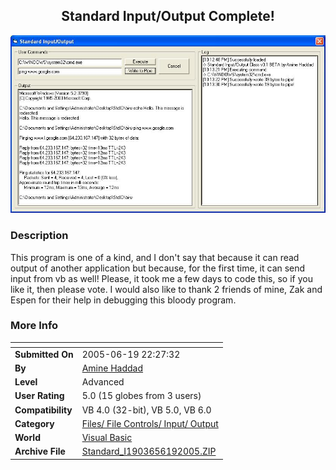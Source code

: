 ﻿<div align="center">

## Standard Input/Output Complete\!

<img src="PIC20056192232539184.JPG">
</div>

### Description

This program is one of a kind, and I don't say that because it can read output of another application but because, for the first time, it can send input from vb as well! Please, it took me a few days to code this, so if you like it, then please vote. I would also like to thank 2 friends of mine, Zak and Espen for their help in debugging this bloody program.
 
### More Info
 


<span>             |<span>
---                |---
**Submitted On**   |2005-06-19 22:27:32
**By**             |[Amine Haddad](https://github.com/Planet-Source-Code/PSCIndex/blob/master/ByAuthor/amine-haddad.md)
**Level**          |Advanced
**User Rating**    |5.0 (15 globes from 3 users)
**Compatibility**  |VB 4\.0 \(32\-bit\), VB 5\.0, VB 6\.0
**Category**       |[Files/ File Controls/ Input/ Output](https://github.com/Planet-Source-Code/PSCIndex/blob/master/ByCategory/files-file-controls-input-output__1-3.md)
**World**          |[Visual Basic](https://github.com/Planet-Source-Code/PSCIndex/blob/master/ByWorld/visual-basic.md)
**Archive File**   |[Standard\_I1903656192005\.ZIP](https://github.com/Planet-Source-Code/amine-haddad-standard-input-output-complete__1-61249/archive/master.zip)








